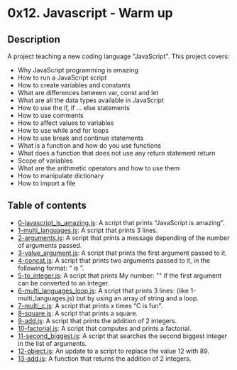 # 0x12. Javascript - Warm up

## Description

A project teaching a new coding language "JavaScript". This project covers:

* Why JavaScript programming is amazing
* How to run a JavaScript script
* How to create variables and constants
* What are differences between var, const and let
* What are all the data types available in JavaScript
* How to use the if, if ... else statements
* How to use comments
* How to affect values to variables
* How to use while and for loops
* How to use break and continue statements
* What is a function and how do you use functions
* What does a function that does not use any return statement return
* Scope of variables
* What are the arithmetic operators and how to use them
* How to manipulate dictionary
* How to import a file

## Table of contents

* [0-javascript_is_amazing.js](./0-javascript_is_amazing.js): A script that prints “JavaScript is amazing”.
* [1-multi_languages.js](./1-multi_languages.js): A script that prints 3 lines.
* [2-arguments.js](./2-arguments.js): A script that prints a message depending of the number of arguments passed.
* [3-value_argument.js](./3-value_argument.js): A script that prints the first argument passed to it.
* [4-concat.js](./4-concat.js): A script that prints two arguments passed to it, in the following format: “ is ”.
* [5-to_integer.js](./5-to_integer.js): A script that prints My number: "<first argument converted in integer>" if the first argument can be converted to an integer.
* [6-multi_languages_loop.js](./6-multi_languages_loop.js): A script that prints 3 lines: (like 1-multi_languages.js) but by using an array of string and a loop.
* [7-multi_c.js](./7-multi_c.js): A script that prints x times “C is fun”.
* [8-square.js](./8-square.js): A script that prints a square.
* [9-add.js](./9-add.js): A script that prints the addition of 2 integers.
* [10-factorial.js](./10-factorial.js): A script that computes and prints a factorial.
* [11-second_biggest.js](./11-second_biggest.js): A script that searches the second biggest integer in the list of arguments.
* [12-object.js](./12-object.js): An update to a script to replace the value 12 with 89.
* [13-add.js](./13-add.js): A function that returns the addition of 2 integers.
